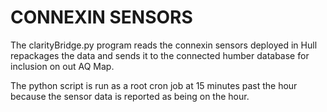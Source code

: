 # CONNEXIN SENSORS

The clarityBridge.py program reads the connexin sensors deployed in Hull repackages the data and sends it to the connected humber database for inclusion on out AQ Map.

The python script is run as a root cron job at 15 minutes past the hour because the sensor data is reported as being on the hour.
